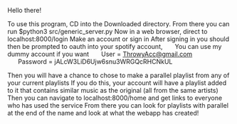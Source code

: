 Hello there!

To use this program, CD into the Downloaded directory.
From there you can run
    $python3 src/generic_server.py
Now in a web browser, direct to localhost:8000/login
Make an account or sign in
After signing in you should then be prompted to oauth into your spotify account,
&nbsp;&nbsp;&nbsp;&nbsp;&nbsp;&nbsp;You can use my dummy account if you want
&nbsp;&nbsp;&nbsp;&nbsp;&nbsp;&nbsp;User = ThrowyAcc@gmail.com
&nbsp;&nbsp;&nbsp;&nbsp;&nbsp;&nbsp;Password = jALcW3LiD6Ujw6snu3WRGQcRHCNkUL
    
Then you will have a chance to chose to make a parallel playlist from any of your
current playlists
If you do this, your account will have a playlist added to it that contains similar
music as the original (all from the same artists)
Then you can navigate to localhost:8000/home and get links to everyone who has used the service
From there you can look for playlists with parallel at the end of the name and
look at what the webapp has created!
